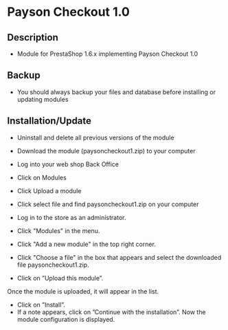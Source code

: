 # Payson Checkout 1.0

## Description

* Module for PrestaShop 1.6.x implementing Payson Checkout 1.0


## Backup

* You should always backup your files and database before installing or updating modules


## Installation/Update

* Uninstall and delete all previous versions of the module
* Download the module (paysoncheckout1.zip) to your computer 
* Log into your web shop Back Office
* Click on Modules
* Click Upload a module
* Click select file and find paysoncheckout1.zip on your computer

* Log in to the store as an administrator.
* Click "Modules" in the menu.
* Click "Add a new module" in the top right corner.
* Click "Choose a file" in the box that appears and select the downloaded file paysoncheckout1.zip.
* Click on ”Upload this module”.

Once the module is uploaded, it will appear in the list. 

* Click on ”Install”. 
* If a note appears, click on ”Continue with the installation”. Now the module configuration is displayed.
